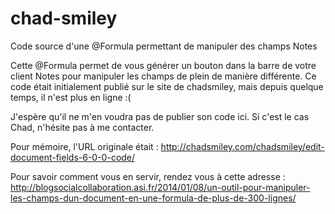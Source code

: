 # chad-smiley
Code source d'une @Formula permettant de manipuler des champs Notes

Cette @Formula permet de vous générer un bouton dans la barre de votre client Notes pour manipuler les champs de plein de manière différente. Ce code était initialement publié sur le site de chadsmiley, mais depuis quelque temps, il n'est plus en ligne :(

J'espère qu'il ne m'en voudra pas de publier son code ici. Si c'est le cas Chad, n'hésite pas à me contacter.

Pour mémoire, l'URL originale était :
  http://chadsmiley.com/chadsmiley/edit-document-fields-6-0-0-code/

Pour savoir comment vous en servir, rendez vous à cette adresse :
  http://blogsocialcollaboration.asi.fr/2014/01/08/un-outil-pour-manipuler-les-champs-dun-document-en-une-formula-de-plus-de-300-lignes/
